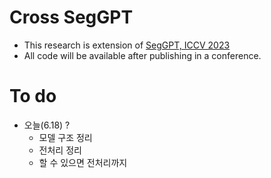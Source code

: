 # Cross SegGPT 
- This research is extension of [SegGPT, ICCV 2023](https://github.com/baaivision/Painter/tree/main/SegGPT)
- All code will be available after publishing in a conference.

# To do
- 오늘(6.18) ?
  - 모델 구조 정리
  - 전처리 정리
  - 할 수 있으면 전처리까지
